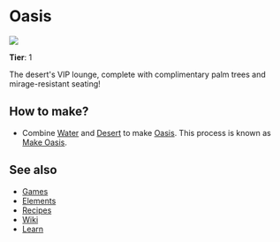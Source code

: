 # Oasis

![](/wiki/images/item.oasis.png)

**Tier**: 1

The desert's VIP lounge, complete with complimentary palm trees and mirage-resistant seating!

## How to make?

* Combine [Water](/wiki/elements/water) and [Desert](/wiki/elements/desert) to make [Oasis](/wiki/elements/oasis). This process is known as [Make Oasis](/wiki/recipes/make-oasis).

## See also

* [Games](/wiki/games)
* [Elements](/wiki/elements)
* [Recipes](/wiki/recipes)
* [Wiki](/wiki/index)
* [Learn](/learn/index)